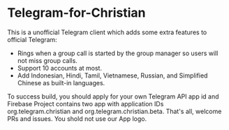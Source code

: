 # Telegram-for-Christian
This is a unofficial Telegram client which adds some extra features to official Telegram:
- Rings when a group call is started by the group manager so users will not miss group calls.
- Support 10 accounts at most.
- Add Indonesian, Hindi, Tamil, Vietnamese, Russian, and Simplified Chinese as built-in languages.

To success build, you should apply for your own Telegram API app id and Firebase Project contains two app with application IDs org.telegram.christian and org.telegram.christian.beta.
That's all, welcome PRs and issues.
You shold not use our App logo.
